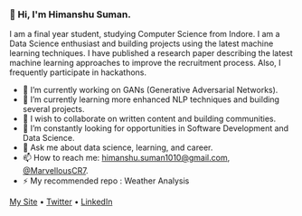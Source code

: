 ### 👋 Hi, I'm Himanshu Suman.

I am a final year student, studying Computer Science from Indore. I am a Data Science enthusiast and building projects using the latest machine learning techniques. I have published a research paper describing the latest machine learning approaches to improve the recruitment process. Also, I frequently participate in hackathons. 

- 🔭 I’m currently working on GANs (Generative Adversarial Networks).
- 🌱 I’m currently learning more enhanced NLP techniques and building several projects.
- 👯 I wish to collaborate on written content and building communities.
- 🤔 I’m constantly looking for opportunities in Software Development and Data Science.
- 💬 Ask me about data science, learning, and career.
- 📫 How to reach me: [himanshu.suman1010@gmail.com](mailto:himanshu.suman1010@gmail.com), [@MarvellousCR7](https://twitter.com/MarvellousCR7).
- ⚡ My recommended repo : Weather Analysis

[My Site](https://himanshusuman.me) • [Twitter](https://twitter.com/MarvellousCR7) • [LinkedIn](https://www.linkedin.com/in/HimanshuSuman7)
